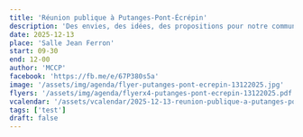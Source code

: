 ```yaml
---
title: 'Réunion publique à Putanges-Pont-Écrépin'
description: 'Des envies, des idées, des propositions pour notre commune ? Discutons-en !'
date: 2025-12-13
place: 'Salle Jean Ferron'
start: 09-30
end: 12-00
author: 'MCCP'
facebook: 'https://fb.me/e/67P380s5a'
image: '/assets/img/agenda/flyer-putanges-pont-ecrepin-13122025.jpg'
flyers: '/assets/img/agenda/flyerx4-putanges-pont-ecrepin-13122025.pdf'
vcalendar: '/assets/vcalendar/2025-12-13-reunion-publique-a-putanges-pont-ecrepin.ics'
tags: ['test']
draft: false
---
```

